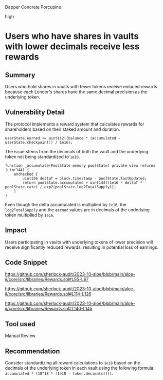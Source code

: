 Dapper Concrete Porcupine

high

# Users who have shares in vaults with lower decimals receive less rewards
## Summary

Users who hold shares in vaults with fewer tokens receive reduced rewards because each Lender's shares have the same decimal precision as the underlying token.

## Vulnerability Detail

The protocol implements a reward system that calculates rewards for shareholders based on their staked amount and duration.

```solidity
userState.earned += uint112((balance * (accumulated - userState.checkpoint)) / 1e16);
```

The issue stems from the decimals of both the vault and the underlying token not being standardized to `1e18`.

```solidity
function _accumulate(PoolState memory poolState) private view returns (uint144) {
	unchecked {
		uint256 deltaT = block.timestamp - poolState.lastUpdated;
		return poolState.accumulated + uint144((1e16 * deltaT * poolState.rate) / exp2(poolState.log2TotalSupply));
	}
}
```

Even though the delta accumulated is multiplied by `1e16`, the `log2TotalSupply` and the `earned` values are in decimals of the underlying token multiplied by `1e16`.

## Impact

Users participating in vaults with underlying tokens of lower precision will receive significantly reduced rewards, resulting in potential loss of earnings.

## Code Snippet

https://github.com/sherlock-audit/2023-10-aloe/blob/main/aloe-ii/core/src/libraries/Rewards.sol#L95-L97

https://github.com/sherlock-audit/2023-10-aloe/blob/main/aloe-ii/core/src/libraries/Rewards.sol#L114-L126

https://github.com/sherlock-audit/2023-10-aloe/blob/main/aloe-ii/core/src/libraries/Rewards.sol#L140-L145

## Tool used

Manual Review

## Recommendation

Consider standardizing all reward calculations to `1e18` based on the decimals of the underlying token in each vault using the following formula: `accumulated * (10^18 * (1e18 - token.decimals()))`.
